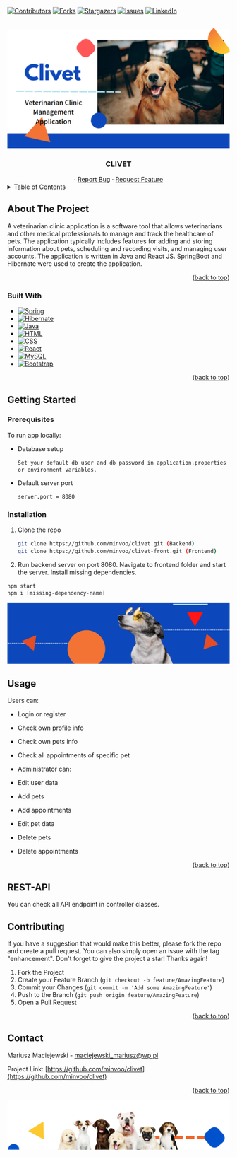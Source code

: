 
<a name="readme-top"></a>

[![Contributors][contributors-shield]][contributors-url]
[![Forks][forks-shield]][forks-url]
[![Stargazers][stars-shield]][stars-url]
[![Issues][issues-shield]][issues-url]
[![LinkedIn][linkedin-shield]][linkedin-url]



<!-- PROJECT LOGO -->
<br />
<div align="center">
<img src="https://github.com/minvoo/clivet/blob/master/src/main/java/com/teamone/clivet/readme_files/demo-clivet-1.png" />
  <a href="https://github.com/minvoo/clivet">
  </a>

<h3 align="center">CLIVET</h3>
 <center>  ·
    <a href="https://github.com/minvoo/clivet/issues">Report Bug</a>
    ·
    <a href="https://github.com/minvoo/clivet/issues/new">Request Feature</a>
</center>
</div>

<!-- TABLE OF CONTENTS -->
<details>
  <summary>Table of Contents</summary>
  <ol>
    <li>
      <a href="#about-the-project">About The Project</a>
      <ul>
        <li><a href="#built-with">Built With</a></li>
      </ul>
    </li>
    <li>
      <a href="#getting-started">Getting Started</a>
      <ul>
        <li><a href="#prerequisites">Prerequisites</a></li>
        <li><a href="#installation">Installation</a></li>
      </ul>
    </li>
    <li><a href="#usage">Usage</a></li>
    <li><a href="#rest-api">REST API</a></li>
    <li><a href="#contributing">Contributing</a></li>
    <li><a href="#contact">Contact</a></li>
  </ol>
</details>



<!-- ABOUT THE PROJECT -->

## About The Project

A veterinarian clinic application is a software tool that allows veterinarians and other medical professionals to manage and track the healthcare of pets. The application typically includes features for adding and storing information about pets, scheduling and recording visits, and managing user accounts. The application is written in Java and React JS. SpringBoot and Hibernate were used to create the application.

<p align="right">(<a href="#readme-top">back to top</a>)</p>

### Built With

* [![Spring][SpringBoot]][Spring-url]
* [![Hibernate][HibernateSite]][Hibernate-url]
* [![Java][JavaSite]][Java-url]
* [![HTML][HTMLSite]][HTML-url]
* [![CSS][CSSSite]][CSS-url]
* [![React][ReactSite]][React-url]
* [![MySQL][MysqlSite]][Mysql-url]
* [![Bootstrap][Bootstrap.com]][Bootstrap-url]

<p align="right">(<a href="#readme-top">back to top</a>)</p>


<!-- GETTING STARTED -->


## Getting Started

### Prerequisites

To run app locally:

* Database setup
  ```
  Set your default db user and db password in application.properties or environment variables.
  ```

* Default server port
    ```
  server.port = 8080
  ```

### Installation

1. Clone the repo
   ```sh
   git clone https://github.com/minvoo/clivet.git (Backend)
   git clone https://github.com/minvoo/clivet-front.git (Frontend)
   ```

2. Run backend server on port 8080. Navigate to frontend folder and start the server. Install missing dependencies.
```
npm start
npm i [missing-dependency-name]
```

<!-- USAGE EXAMPLES -->
<img src="https://github.com/minvoo/clivet/blob/master/src/main/java/com/teamone/clivet/readme_files/demo-clivet-2.png"> </img>
<br/>
## Usage

Users can:
* Login or register
* Check own profile info
* Check own pets info
* Check all appointments of specific pet

* Administrator can:
* Edit user data
* Add pets
* Add appointments
* Edit pet data
* Delete pets
* Delete appointments
<p align="right">(<a href="#readme-top">back to top</a>)</p>

<!-- CONTRIBUTING -->

## REST-API

You can check all API endpoint in controller classes.

## Contributing

If you have a suggestion that would make this better, please fork the repo and create a pull request. You can also
simply open an issue with the tag "enhancement".
Don't forget to give the project a star! Thanks again!

1. Fork the Project
2. Create your Feature Branch (`git checkout -b feature/AmazingFeature`)
3. Commit your Changes (`git commit -m 'Add some AmazingFeature'`)
4. Push to the Branch (`git push origin feature/AmazingFeature`)
5. Open a Pull Request

<p align="right">(<a href="#readme-top">back to top</a>)</p>


## Contact

Mariusz Maciejewski -  <a href="mailto:maciejewski_mariusz@wp.pl">maciejewski_mariusz@wp.pl

Project Link: [https://github.com/minvoo/clivet](https://github.com/minvoo/clivet)

<p align="right">(<a href="#readme-top">back to top</a>)</p>

<div align="center">
<img src="https://github.com/minvoo/clivet/blob/master/src/main/java/com/teamone/clivet/readme_files/demo-clivet-3.png" />

<!-- MARKDOWN LINKS & IMAGES -->
<!-- https://www.markdownguide.org/basic-syntax/#reference-style-links -->

[contributors-shield]: https://img.shields.io/github/contributors/minvoo/clivet.svg?style=for-the-badge

[contributors-url]: https://github.com/minvoo/clivet/graphs/contributors

[forks-shield]: https://img.shields.io/github/forks/minvoo/clivet.svg?style=for-the-badge

[forks-url]: https://github.com/minvoo/clivet/network/members

[stars-shield]: https://img.shields.io/github/stars/minvoo/clivet.svg?style=for-the-badge

[stars-url]: https://github.com/minvoo/clivet/stargazers

[issues-shield]: https://img.shields.io/github/issues/minvoo/clivet.svg?style=for-the-badge

[issues-url]: https://github.com/minvoo/clivet/issues

[license-shield]: https://img.shields.io/github/license/minvoo/clivet.svg?style=for-the-badge

[license-url]: https://github.com/minvoo/clivet/blob/master/LICENSE.txt

[linkedin-shield]: https://img.shields.io/badge/-LinkedIn-black.svg?style=for-the-badge&logo=linkedin&colorB=555

[linkedin-url]: https://linkedin.com/in/minvoo

[Spring-url]: https://spring.io/projects/spring-boot

[SpringBoot]: https://img.shields.io/badge/SPRINGBOOT-6db33f?style=for-the-badge&logo=spring&logoColor=white

[Bootstrap.com]: https://img.shields.io/badge/Bootstrap-563D7C?style=for-the-badge&logo=bootstrap&logoColor=white

[Bootstrap-url]: https://getbootstrap.com

[JavaSite]: https://img.shields.io/badge/JAVA-%23ED8B00?style=for-the-badge&logo=java&logoColor=white

[Java-url]: https://www.oracle.com/java/

[HTMLSite]: https://img.shields.io/badge/html-%23E34F26.svg?style=for-the-badge&logo=html5&logoColor=white

[HTML-url]: https://www.w3schools.com/html/

[HibernateSite]: https://img.shields.io/badge/hibernate-bcae79.svg?style=for-the-badge&logo=hibernate&logoColor=white

[Hibernate-url]: https://hibernate.org/

[CSSSite]: https://img.shields.io/badge/css-2862e9.svg?style=for-the-badge&logo=css3&logoColor=white

[CSS-url]: https://www.w3schools.com/css/default.asp

[ReactSite]: https://img.shields.io/badge/react-6cc2ff.svg?style=for-the-badge&logo=react&logoColor=white

[React-url]: https://reactjs.org

[MysqlSite]: https://img.shields.io/badge/mysql-3e6e93.svg?style=for-the-badge&logo=mysql&logoColor=white

[Mysql-url]: https://www.mysql.com
